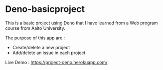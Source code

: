 # Deno-basicproject


This is a basic project using Deno that I have learned from a Web program course from Aalto University.

The purpose of this app are :
  + Create/delete a new project
  + Add/delete an issue in each project
  
 Live Demo :  https://project-deno.herokuapp.com/

